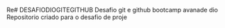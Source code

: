 Re# DESAFIODIOGITEGITHUB
Desafio git e github bootcamp avanade dio
Repositorio criado para o desafio de proje
